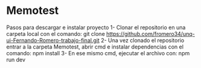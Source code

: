 # Memotest

Pasos para descargar e instalar proyecto
1- Clonar el repositorio en una carpeta local con el comando: git clone https://github.com/fromero34/unq-ui-Fernando-Romero-trabajo-final.git
2- Una vez clonado el repositorio entrar a la carpeta Memotest, abrir cmd e instalar dependencias con el comando: npm install
3- En ese mismo cmd, ejecutar el archivo con: npm run dev